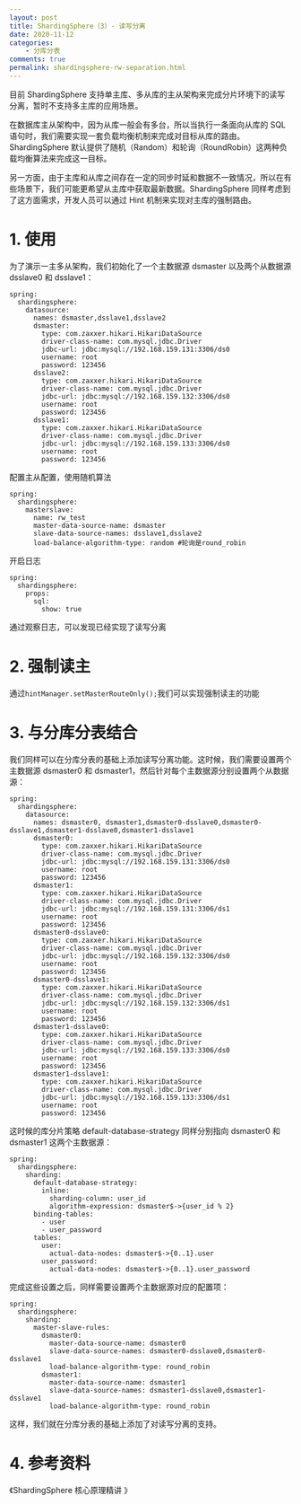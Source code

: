 ```yaml
---
layout: post
title: ShardingSphere（3）- 读写分离
date: 2020-11-12
categories:
    - 分库分表
comments: true
permalink: shardingsphere-rw-separation.html
---
```


目前 ShardingSphere 支持单主库、多从库的主从架构来完成分片环境下的读写分离，暂时不支持多主库的应用场景。

在数据库主从架构中，因为从库一般会有多台，所以当执行一条面向从库的 SQL 语句时，我们需要实现一套负载均衡机制来完成对目标从库的路由。ShardingSphere 默认提供了随机（Random）和轮询（RoundRobin）这两种负载均衡算法来完成这一目标。

另一方面，由于主库和从库之间存在一定的同步时延和数据不一致情况，所以在有些场景下，我们可能更希望从主库中获取最新数据。ShardingSphere 同样考虑到了这方面需求，开发人员可以通过 Hint 机制来实现对主库的强制路由。

# 1. 使用

为了演示一主多从架构，我们初始化了一个主数据源 dsmaster 以及两个从数据源 dsslave0 和 dsslave1：

```
spring:
  shardingsphere:
    datasource:
      names: dsmaster,dsslave1,dsslave2
      dsmaster:
        type: com.zaxxer.hikari.HikariDataSource
        driver-class-name: com.mysql.jdbc.Driver
        jdbc-url: jdbc:mysql://192.168.159.131:3306/ds0
        username: root
        password: 123456
      dsslave2:
        type: com.zaxxer.hikari.HikariDataSource
        driver-class-name: com.mysql.jdbc.Driver
        jdbc-url: jdbc:mysql://192.168.159.132:3306/ds0
        username: root
        password: 123456
      dsslave1:
        type: com.zaxxer.hikari.HikariDataSource
        driver-class-name: com.mysql.jdbc.Driver
        jdbc-url: jdbc:mysql://192.168.159.133:3306/ds0
        username: root
        password: 123456
```

配置主从配置，使用随机算法

```
spring:
  shardingsphere:
    masterslave:
      name: rw_test
      master-data-source-name: dsmaster
      slave-data-source-names: dsslave1,dsslave2
      load-balance-algorithm-type: random #轮询是round_robin
```

开启日志

```
spring:
  shardingsphere:
    props:
      sql:
        show: true
```

通过观察日志，可以发现已经实现了读写分离

# 2. 强制读主

通过`hintManager.setMasterRouteOnly();`我们可以实现强制读主的功能

# 3. 与分库分表结合 

我们同样可以在分库分表的基础上添加读写分离功能。这时候，我们需要设置两个主数据源 dsmaster0 和 dsmaster1，然后针对每个主数据源分别设置两个从数据源：

```
spring:
  shardingsphere:
    datasource:
      names: dsmaster0, dsmaster1,dsmaster0-dsslave0,dsmaster0-dsslave1,dsmaster1-dsslave0,dsmaster1-dsslave1
      dsmaster0:
        type: com.zaxxer.hikari.HikariDataSource
        driver-class-name: com.mysql.jdbc.Driver
        jdbc-url: jdbc:mysql://192.168.159.131:3306/ds0
        username: root
        password: 123456
      dsmaster1:
        type: com.zaxxer.hikari.HikariDataSource
        driver-class-name: com.mysql.jdbc.Driver
        jdbc-url: jdbc:mysql://192.168.159.131:3306/ds1
        username: root
        password: 123456
      dsmaster0-dsslave0:
        type: com.zaxxer.hikari.HikariDataSource
        driver-class-name: com.mysql.jdbc.Driver
        jdbc-url: jdbc:mysql://192.168.159.132:3306/ds0
        username: root
        password: 123456
      dsmaster0-dsslave1:
        type: com.zaxxer.hikari.HikariDataSource
        driver-class-name: com.mysql.jdbc.Driver
        jdbc-url: jdbc:mysql://192.168.159.132:3306/ds1
        username: root
        password: 123456
      dsmaster1-dsslave0:
        type: com.zaxxer.hikari.HikariDataSource
        driver-class-name: com.mysql.jdbc.Driver
        jdbc-url: jdbc:mysql://192.168.159.133:3306/ds0
        username: root
        password: 123456
      dsmaster1-dsslave1:
        type: com.zaxxer.hikari.HikariDataSource
        driver-class-name: com.mysql.jdbc.Driver
        jdbc-url: jdbc:mysql://192.168.159.133:3306/ds1
        username: root
        password: 123456
```

这时候的库分片策略 default-database-strategy 同样分别指向 dsmaster0 和 dsmaster1 这两个主数据源：

```
spring:
  shardingsphere:
    sharding:
      default-database-strategy:
        inline:
          sharding-column: user_id
          algorithm-expression: dsmaster$->{user_id % 2}
      binding-tables:
        - user
        - user_password
      tables:
        user:
          actual-data-nodes: dsmaster$->{0..1}.user
        user_password:
          actual-data-nodes: dsmaster$->{0..1}.user_password
```

完成这些设置之后，同样需要设置两个主数据源对应的配置项：

```
spring:
  shardingsphere:
    sharding:
      master-slave-rules:
        dsmaster0:
          master-data-source-name: dsmaster0
          slave-data-source-names: dsmaster0-dsslave0,dsmaster0-dsslave1
          load-balance-algorithm-type: round_robin
        dsmaster1:
          master-data-source-name: dsmaster1
          slave-data-source-names: dsmaster1-dsslave0,dsmaster1-dsslave1
          load-balance-algorithm-type: round_robin
```

这样，我们就在分库分表的基础上添加了对读写分离的支持。

# 4. 参考资料

《ShardingSphere 核心原理精讲 》